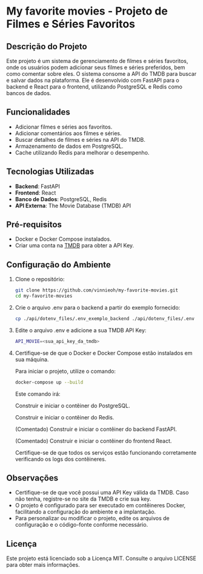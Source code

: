 # My favorite movies - Projeto de Filmes e Séries Favoritos

## Descrição do Projeto

Este projeto é um sistema de gerenciamento de filmes e séries favoritos, onde os usuários podem adicionar seus filmes e séries preferidos, bem como comentar sobre eles. O sistema consome a API do TMDB para buscar e salvar dados na plataforma. Ele é desenvolvido com FastAPI para o backend e React para o frontend, utilizando PostgreSQL e Redis como bancos de dados.

## Funcionalidades

- Adicionar filmes e séries aos favoritos.
- Adicionar comentários aos filmes e séries.
- Buscar detalhes de filmes e séries na API do TMDB.
- Armazenamento de dados em PostgreSQL.
- Cache utilizando Redis para melhorar o desempenho.

## Tecnologias Utilizadas

- **Backend**: FastAPI
- **Frontend**: React
- **Banco de Dados**: PostgreSQL, Redis
- **API Externa**: The Movie Database (TMDB) API

## Pré-requisitos

- Docker e Docker Compose instalados.
- Criar uma conta na [TMDB](https://www.themoviedb.org/) para obter a API Key.

## Configuração do Ambiente

1. Clone o repositório:
   ```sh
   git clone https://github.com/vinnieoh/my-favorite-movies.git
   cd my-favorite-movies

2. Crie o arquivo .env para o backend a partir do exemplo fornecido:
     ```sh
     cp ./api/dotenv_files/.env_exemplo_backend ./api/dotenv_files/.env

3. Edite o arquivo .env e adicione a sua TMDB API Key:
    ```sh
    API_MOVIE=<sua_api_key_da_tmdb>

4. Certifique-se de que o Docker e Docker Compose estão instalados em sua máquina.

    Para iniciar o projeto, utilize o comando:
    ```sh
    docker-compose up --build
     ```
    Este comando irá:

    Construir e iniciar o contêiner do PostgreSQL.

    Construir e iniciar o contêiner do Redis.

    (Comentado) Construir e iniciar o contêiner do backend FastAPI.

    (Comentado) Construir e iniciar o contêiner do frontend React.

    Certifique-se de que todos os serviços estão funcionando corretamente verificando os logs dos contêineres.


## Observações

- Certifique-se de que você possui uma API Key válida da TMDB. Caso não tenha, registre-se no site da TMDB e crie sua key.
- O projeto é configurado para ser executado em contêineres Docker, facilitando a configuração do ambiente e a implantação.
- Para personalizar ou modificar o projeto, edite os arquivos de configuração e o código-fonte conforme necessário.

## Licença

Este projeto está licenciado sob a Licença MIT. Consulte o arquivo LICENSE para obter mais informações.

